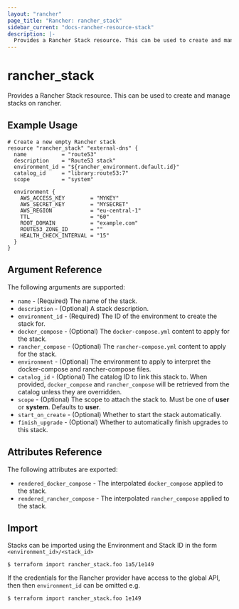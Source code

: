```yaml
---
layout: "rancher"
page_title: "Rancher: rancher_stack"
sidebar_current: "docs-rancher-resource-stack"
description: |-
  Provides a Rancher Stack resource. This can be used to create and manage stacks on rancher.
---
```


# rancher\_stack

Provides a Rancher Stack resource. This can be used to create and manage stacks on rancher.

## Example Usage

```hcl
# Create a new empty Rancher stack
resource "rancher_stack" "external-dns" {
  name           = "route53"
  description    = "Route53 stack"
  environment_id = "${rancher_environment.default.id}"
  catalog_id     = "library:route53:7"
  scope          = "system"

  environment {
    AWS_ACCESS_KEY        = "MYKEY"
    AWS_SECRET_KEY        = "MYSECRET"
    AWS_REGION            = "eu-central-1"
    TTL                   = "60"
    ROOT_DOMAIN           = "example.com"
    ROUTE53_ZONE_ID       = ""
    HEALTH_CHECK_INTERVAL = "15"
  }
}
```

## Argument Reference

The following arguments are supported:

* `name` - (Required) The name of the stack.
* `description` - (Optional) A stack description.
* `environment_id` - (Required) The ID of the environment to create the stack for.
* `docker_compose` - (Optional) The `docker-compose.yml` content to apply for the stack.
* `rancher_compose` - (Optional) The `rancher-compose.yml` content to apply for the stack.
* `environment` - (Optional) The environment to apply to interpret the docker-compose and rancher-compose files.
* `catalog_id` - (Optional) The catalog ID to link this stack to. When provided, `docker_compose` and `rancher_compose` will be retrieved from the catalog unless they are overridden.
* `scope` - (Optional) The scope to attach the stack to. Must be one of **user** or **system**. Defaults to **user**.
* `start_on_create` - (Optional) Whether to start the stack automatically.
* `finish_upgrade` - (Optional) Whether to automatically finish upgrades to this stack.

## Attributes Reference

The following attributes are exported:

* `rendered_docker_compose` - The interpolated `docker_compose` applied to the stack.
* `rendered_rancher_compose` - The interpolated `rancher_compose` applied to the stack.


## Import

Stacks can be imported using the Environment and Stack ID in the form
`<environment_id>/<stack_id>`

```
$ terraform import rancher_stack.foo 1a5/1e149
```

If the credentials for the Rancher provider have access to the global API, then
then `environment_id` can be omitted e.g.

```
$ terraform import rancher_stack.foo 1e149
```
